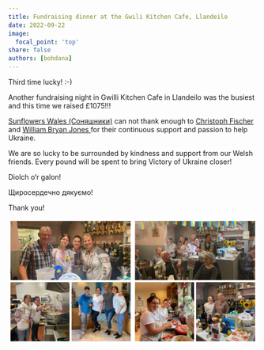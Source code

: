 ```yaml
---
title: Fundraising dinner at the Gwili Kitchen Cafe, Llandeilo
date: 2022-09-22
image:
  focal_point: 'top'
share: false
authors: [bohdana]
---
```


Third time lucky! :-)

Another fundraising night in Gwilli Kitchen Cafe in Llandeilo was the busiest and this time we raised £1075!!!

<!--more-->

<a href="https://www.facebook.com/groups/601579067497655" target="_blank">Sunflowers Wales (Соняшники)</a> can not thank enough to <a href="https://www.facebook.com/christophffischer" target="_blank">Christoph Fischer</a> and <a href="https://www.facebook.com/williambryan.jones.3" target="_blank">William Bryan Jones </a> for their continuous support and passion to help Ukraine.

We are so lucky to be surrounded by kindness and support from our Welsh friends.
Every pound will be spent to bring Victory  of Ukraine closer!

Diolch o’r galon!

Щиросердечно дякуємо!

Thank you!

<div style="margin-top: 0;"><img src="Gwilli1.jpg" alt="Gwilli1" width="50%" style="display: inline; margin-top: 0;"/><img src="Gwilli2.jpg" alt="Gwilli2" width="50%" style="display: inline; margin-top: 0;"/></div>

